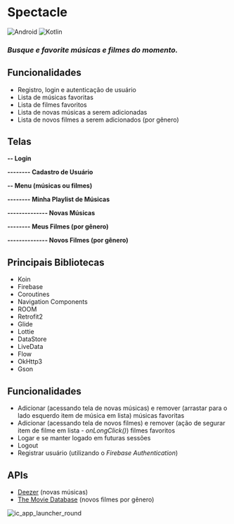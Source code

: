 # Spectacle

<div>
  <img alt="Android" src="https://img.shields.io/badge/Android-3DDC84?style=for-the-badge&logo=android&logoColor=white" />
  <img alt="Kotlin" src="https://img.shields.io/badge/kotlin-%230095D5.svg?style=for-the-badge&logo=kotlin&logoColor=white" />
</div>

### *Busque e favorite músicas e filmes do momento.*

## Funcionalidades
- Registro, login e autenticação de usuário
- Lista de músicas favoritas
- Lista de filmes favoritos
- Lista de novas músicas a serem adicionadas
- Lista de novos filmes a serem adicionados (por gênero)

## Telas

__-- Login__

__-------- Cadastro de Usuário__

__-- Menu (músicas ou filmes)__

__-------- Minha Playlist de Músicas__

__-------------- Novas Músicas__

__-------- Meus Filmes (por gênero)__

__-------------- Novos Filmes (por gênero)__

## Principais Bibliotecas
- Koin
- Firebase
- Coroutines
- Navigation Components
- ROOM
- Retrofit2
- Glide
- Lottie
- DataStore
- LiveData
- Flow
- OkHttp3
- Gson

## Funcionalidades
- Adicionar (acessando tela de novas músicas) e remover (arrastar para o lado esquerdo item de música em lista) músicas favoritas
- Adicionar (acessando tela de novos filmes) e remover (ação de segurar item de filme em lista - _onLongClick()_) filmes favoritos
- Logar e se manter logado em futuras sessões
- Logout
- Registrar usuário (utilizando o _Firebase Authentication_)

## APIs
- [Deezer](https://rapidapi.com/deezerdevs/api/deezer-1) (novas músicas)
- [The Movie Database](https://developers.themoviedb.org/3/getting-started/introduction) (novos filmes por gênero)

 ![ic_app_launcher_round](https://user-images.githubusercontent.com/44252209/175922126-c8dab67a-c3fc-4bdb-9437-a350f7ce0302.png)
